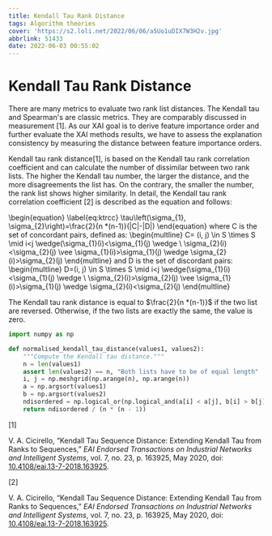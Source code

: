 ```yaml
---
title: Kendall Tau Rank Distance
tags: Algorithm theories
cover: 'https://s2.loli.net/2022/06/06/a5Uo1uDIX7W3H2v.jpg'
abbrlink: 51433
date: 2022-06-03 00:55:02
---
```


# Kendall Tau Rank Distance

There are many metrics to evaluate two rank list distances. The Kendall tau and Spearman's are classic metrics. They are comparably discussed in measurement [1].
As our XAI goal is to derive feature importance order and further evaluate the XAI methods results,
we have to assess the explanation consistency by measuring the distance between feature importance orders.

Kendall tau rank distance[1], is based on the Kendall tau rank correlation coefficient and can calculate the number of dissimilar between two rank lists.
The higher the Kendall tau number, the larger the distance, and the more disagreements the list has.
On the contrary, the smaller the number, the rank list shows higher similarity.
In detail, the Kendall tau rank correlation coefficient [2] is described as the equation and follows:

 \begin{equation}
 	\label{eq:ktrcc}
 	\tau\left(\sigma_{1}, \sigma_{2}\right)=\frac{2}{n *(n-1)}(|C|-|D|)
 \end{equation}
 where C is the set of concordant pairs, defined as:
 \begin{multline}
 	C= (i, j) \in S \times S \mid i<j \wedge(\sigma_{1}(i)<\sigma_{1}(j) \wedge   \\
 	\sigma_{2}(i)<\sigma_{2}(j) \vee
 	\sigma_{1}(i)>\sigma_{1}(j) \wedge \sigma_{2}(i)>\sigma_{2}(j)
 \end{multline}
 and D is the set of discordant pairs:
 \begin{multline}
 	D=(i, j) \in S \times S \mid i<j \wedge(\sigma_{1}(i)<\sigma_{1}(j) \wedge \\
 	\sigma_{2}(i)>\sigma_{2}(j) \vee \sigma_{1}(i)>\sigma_{1}(j) \wedge \sigma_{2}(i)<\sigma_{2}(j)
 \end{multline}

The Kendall tau rank distance is equal to $\frac{2}{n *(n-1)}$ if the two list are reversed. 
Otherwise, if the two lists are exactly the same, the value is zero. 

```python
import numpy as np

def normalised_kendall_tau_distance(values1, values2):
    """Compute the Kendall tau distance."""
    n = len(values1)
    assert len(values2) == n, "Both lists have to be of equal length"
    i, j = np.meshgrid(np.arange(n), np.arange(n))
    a = np.argsort(values1)
    b = np.argsort(values2)
    ndisordered = np.logical_or(np.logical_and(a[i] < a[j], b[i] > b[j]), np.logical_and(a[i] > a[j], b[i] < b[j])).sum()
    return ndisordered / (n * (n - 1))
```



[1]

V. A. Cicirello, “Kendall Tau Sequence Distance: Extending Kendall Tau from Ranks to Sequences,” *EAI Endorsed Transactions on Industrial Networks and Intelligent Systems*, vol. 7, no. 23, p. 163925, May 2020, doi: [10.4108/eai.13-7-2018.163925](https://doi.org/10.4108/eai.13-7-2018.163925).

[2]

V. A. Cicirello, “Kendall Tau Sequence Distance: Extending Kendall Tau from Ranks to Sequences,” *EAI Endorsed Transactions on Industrial Networks and Intelligent Systems*, vol. 7, no. 23, p. 163925, May 2020, doi: [10.4108/eai.13-7-2018.163925](https://doi.org/10.4108/eai.13-7-2018.163925).
